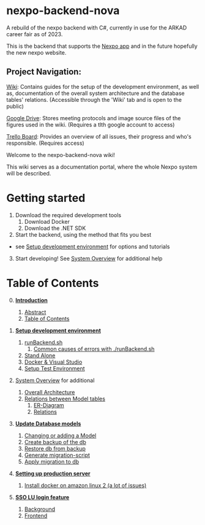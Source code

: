 # nexpo-backend-nova
A rebuild of the nexpo backend with C#, currently in use for the ARKAD career fair as of 2023.

This is the backend that supports the [Nexpo app](https://github.com/careerfairsystems/nexpo-app) and in the future hopefully the new nexpo website.

## Project Navigation: 

[Wiki](https://github.com/careerfairsystems/nexpo-backend-nova/wiki): Contains guides for the setup of the development environment, as well as, documentation of the overall system architecture and the database tables' relations. 
(Accessible through the 'Wiki' tab and is open to the public) 

[Google Drive](https://drive.google.com/drive/u/4/folders/1jfxYhCdO21Vysh60JyGSvvSZEn65fIn5): Stores meeting protocols and image source files of the figures used in the wiki. 
(Requires a tlth google account to access) 

[Trello Board](https://trello.com/b/Mo2cpo31/backend): Provides an overview of all issues, their progress and who's responsible. 
(Requires access)

Welcome to the nexpo-backend-nova wiki!

This wiki serves as a documentation portal, where the whole Nexpo system will be described.

# Getting started
1. Download the required development tools 
    1. Download Docker
    2. Download the .NET SDK
2. Start the backend, using the method that fits you best
* see [Setup development environment](https://github.com/careerfairsystems/nexpo-backend-nova/wiki/1.-Setup-development-environment) for options and tutorials
3. Start developing! See [System Overview](https://github.com/careerfairsystems/nexpo-backend-nova/wiki/2.-System-Overview) for additional help

# Table of Contents
0. [**Introduction**](https://github.com/careerfairsystems/nexpo-backend-nova/wiki)  
    1. [Abstract](https://github.com/careerfairsystems/nexpo-backend-nova/wiki/0.-Introduction#abstract)
    2. [Table of Contents](https://github.com/careerfairsystems/nexpo-backend-nova/wiki#table-of-contents)
1. [**Setup development environment**](https://github.com/careerfairsystems/nexpo-backend-nova/wiki/Setup-development-environment)
    1. [runBackend.sh](https://github.com/careerfairsystems/nexpo-backend-nova/wiki/1.-Setup-development-environment#runbackendsh)
        1. [Common causes of errors with ./runBackend.sh](https://github.com/careerfairsystems/nexpo-backend-nova/wiki/1.-Setup-development-environment#common-causes-of-errors-with-runbackendsh)
    2. [Stand Alone](https://github.com/careerfairsystems/nexpo-backend-nova/wiki/1.-Setup-development-environment#stand-alone)
    3. [Docker & Visual Studio](https://github.com/careerfairsystems/nexpo-backend-nova/wiki/1.-Setup-development-environment#docker--visual-studio)
    4. [Setup Test Environment](https://github.com/careerfairsystems/nexpo-backend-nova/wiki/1.-Setup-development-environment#setup-test-environment)


2. [System Overview](https://github.com/careerfairsystems/nexpo-backend-nova/wiki/2.-System-Overview) for additional 
    1. [Overall Architecture](https://github.com/careerfairsystems/nexpo-backend-nova/wiki/System-Overview#overall-architecture)
    2. [Relations between Model tables](https://github.com/careerfairsystems/nexpo-backend-nova/wiki/System-Overview#relations-between-model-tables)
        1. [ER-Diagram](https://github.com/careerfairsystems/nexpo-backend-nova/wiki/System-Overview#er-diagram)
        2. [Relations](https://github.com/careerfairsystems/nexpo-backend-nova/wiki/System-Overview#relations)

3. [**Update Database models**](https://github.com/careerfairsystems/nexpo-backend-nova/wiki/Update-Database-models)
    1. [Changing or adding a Model](https://github.com/careerfairsystems/nexpo-backend-nova/wiki/Update-Database-models#changing-or-adding-a-model)
    2. [Create backup of the db](https://github.com/careerfairsystems/nexpo-backend-nova/wiki/Update-Database-models#create-backup-of-the-db)
    3. [Restore db from backup](https://github.com/careerfairsystems/nexpo-backend-nova/wiki/Update-Database-models#restore-db-from-backup)
    4. [Generate migration-script](https://github.com/careerfairsystems/nexpo-backend-nova/wiki/Update-Database-models#generate-migration-script)
    5. [Apply migration to db](https://github.com/careerfairsystems/nexpo-backend-nova/wiki/Update-Database-models#apply-migration-to-db)

4. [**Setting up production server**](https://github.com/careerfairsystems/nexpo-backend-nova/wiki/5.-Setting-up-production-server)
    1. [Install docker on amazon linux 2 (a lot of issues)](https://github.com/careerfairsystems/nexpo-backend-nova/wiki/Setting-up-production-server#install-docker-on-amazon-linux-2-a-lot-of-issues)

5. [**SSO LU login feature**](https://github.com/careerfairsystems/nexpo-backend-nova/wiki/SSO-LU-login-feature)
    1. [Background](https://github.com/careerfairsystems/nexpo-backend-nova/wiki/6.-SSO-LU-login-feature#background)
    2. [Frontend](https://github.com/careerfairsystems/nexpo-backend-nova/wiki/5.-SSO-LU-login-feature#frontend)



